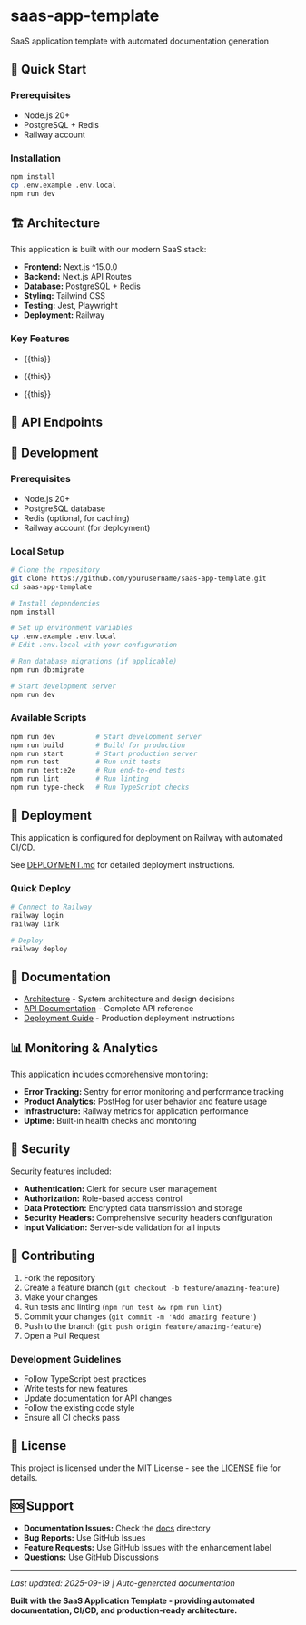 # saas-app-template

SaaS application template with automated documentation generation

## 🚀 Quick Start

### Prerequisites
- Node.js 20+
- PostgreSQL + Redis
- Railway account

### Installation
```bash
npm install
cp .env.example .env.local
npm run dev
```

## 🏗️ Architecture

This application is built with our modern SaaS stack:

- **Frontend:** Next.js ^15.0.0
- **Backend:** Next.js API Routes
- **Database:** PostgreSQL + Redis
- **Styling:** Tailwind CSS
- **Testing:** Jest, Playwright
- **Deployment:** Railway

### Key Features


- {{this}}


- {{this}}


- {{this}}


## 📡 API Endpoints



## 🚀 Development

### Prerequisites

- Node.js 20+
- PostgreSQL database
- Redis (optional, for caching)
- Railway account (for deployment)

### Local Setup

```bash
# Clone the repository
git clone https://github.com/yourusername/saas-app-template.git
cd saas-app-template

# Install dependencies
npm install

# Set up environment variables
cp .env.example .env.local
# Edit .env.local with your configuration

# Run database migrations (if applicable)
npm run db:migrate

# Start development server
npm run dev
```

### Available Scripts

```bash
npm run dev          # Start development server
npm run build        # Build for production
npm run start        # Start production server
npm run test         # Run unit tests
npm run test:e2e     # Run end-to-end tests
npm run lint         # Run linting
npm run type-check   # Run TypeScript checks
```

## 🚀 Deployment

This application is configured for deployment on Railway with automated CI/CD.

See [DEPLOYMENT.md](docs/DEPLOYMENT.md) for detailed deployment instructions.

### Quick Deploy

```bash
# Connect to Railway
railway login
railway link

# Deploy
railway deploy
```

## 📖 Documentation

- [Architecture](docs/ARCHITECTURE.md) - System architecture and design decisions
- [API Documentation](docs/API.md) - Complete API reference
- [Deployment Guide](docs/DEPLOYMENT.md) - Production deployment instructions

## 📊 Monitoring & Analytics

This application includes comprehensive monitoring:

- **Error Tracking:** Sentry for error monitoring and performance tracking
- **Product Analytics:** PostHog for user behavior and feature usage
- **Infrastructure:** Railway metrics for application performance
- **Uptime:** Built-in health checks and monitoring

## 🔐 Security

Security features included:

- **Authentication:** Clerk for secure user management
- **Authorization:** Role-based access control
- **Data Protection:** Encrypted data transmission and storage
- **Security Headers:** Comprehensive security headers configuration
- **Input Validation:** Server-side validation for all inputs

## 🤝 Contributing

1. Fork the repository
2. Create a feature branch (`git checkout -b feature/amazing-feature`)
3. Make your changes
4. Run tests and linting (`npm run test && npm run lint`)
5. Commit your changes (`git commit -m 'Add amazing feature'`)
6. Push to the branch (`git push origin feature/amazing-feature`)
7. Open a Pull Request

### Development Guidelines

- Follow TypeScript best practices
- Write tests for new features
- Update documentation for API changes
- Follow the existing code style
- Ensure all CI checks pass

## 📄 License

This project is licensed under the MIT License - see the [LICENSE](LICENSE) file for details.

## 🆘 Support

- **Documentation Issues:** Check the [docs](docs/) directory
- **Bug Reports:** Use GitHub Issues
- **Feature Requests:** Use GitHub Issues with the enhancement label
- **Questions:** Use GitHub Discussions

---

*Last updated: 2025-09-19 | Auto-generated documentation*

**Built with the SaaS Application Template - providing automated documentation, CI/CD, and production-ready architecture.**

